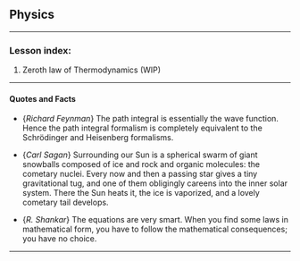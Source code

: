 ## Physics

***

### Lesson index:

1. Zeroth law of Thermodynamics (WIP)

***

#### Quotes and Facts

- {*Richard Feynman*} The path integral is essentially the wave function. Hence the path integral formalism is completely equivalent to the Schrödinger and Heisenberg formalisms.

- {*Carl Sagan*} Surrounding our Sun is a spherical swarm of giant snowballs composed of ice and rock and organic molecules: the cometary nuclei. Every now and then a passing star gives a tiny gravitational tug, and one of them obligingly careens into the inner solar system. There the Sun heats it, the ice is vaporized, and a lovely cometary tail develops.

- {*R. Shankar*} The equations are very smart. When you find some laws in mathematical form, you have to follow the mathematical consequences; you have no choice.

***